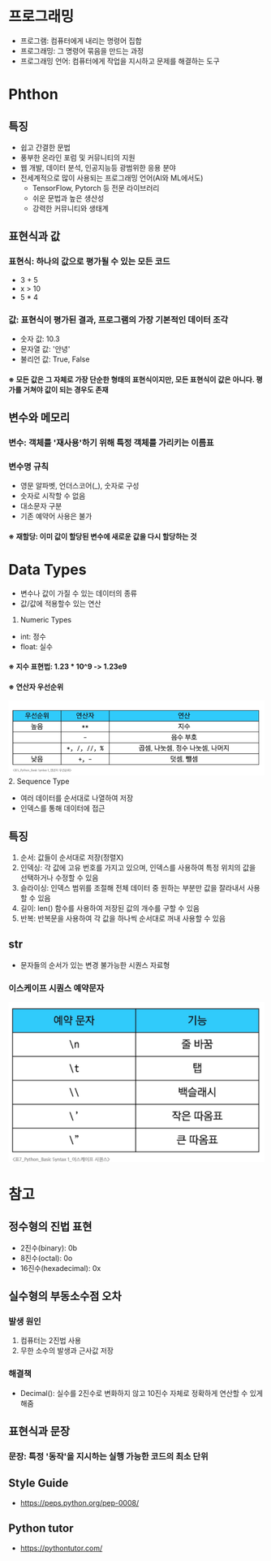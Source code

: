 # 프로그래밍
- 프로그램: 컴퓨터에게 내리는 명령어 집합
- 프로그래밍: 그 명령어 묶음을 만드는 과정
- 프로그래밍 언어: 컴퓨터에게 작업을 지시하고 문제를 해결하는 도구
# Phthon
## 특징
- 쉽고 간결한 문법
- 풍부한 온라인 포럼 및 커뮤니티의 지원
- 웹 개발, 데이터 분석, 인공지능등 광범위한 응용 분야
- 전세계적으로 많이 사용되는 프로그래밍 언어(AI와 ML에서도)
  - TensorFlow, Pytorch 등 전문 라이브러리
  - 쉬운 문법과 높은 생산성
  - 강력한 커뮤니티와 생태계
## 표현식과 값
### 표현식: 하나의 값으로 평가될 수 있는 모든 코드
- 3 + 5
- x > 10
- 5 * 4
### 값: 표현식이 평가된 결과, 프로그램의 가장 기본적인 데이터 조각
- 숫자 값: 10.3
- 문자열 값: '안녕'
- 불리언 값: True, False
#### ※ 모든 값은 그 자체로 가장 단순한 형태의 표현식이지만, 모든 표현식이 값은 아니다. 평가를 거쳐야 값이 되는 경우도 존재
## 변수와 메모리
### 변수: 객체를 '재사용'하기 위해 특정 객체를 가리키는 이름표
### 변수명 규칙
- 영문 알파벳, 언더스코어(_), 숫자로 구성
- 숫자로 시작할 수 없음
- 대소문자 구분
- 기존 예약어 사용은 불가
#### ※ 재할당: 이미 값이 할당된 변수에 새로운 값을 다시 할당하는 것
# Data Types
- 변수나 값이 가질 수 있는 데이터의 종류
- 값/값에 적용할수 있는 연산
1. Numeric Types
- int: 정수
- float: 실수
#### ※ 지수 표현법: 1.23 * 10^9 -> 1.23e9
#### ※ 연산자 우선순위
![alt text](image/image0721-1.png)
2. Sequence Type
- 여러 데이터를 순서대로 나열하여 저장
- 인덱스를 통해 데이터에 접근
## 특징
1. 순서: 값들이 순서대로 저장(정렬X)
2. 인덱싱: 각 값에 고유 번호를 가지고 있으며, 인덱스를 사용하여 특정 위치의 값을 선택하거나 수정할 수 있음
3. 슬라이싱: 인덱스 범위를 조절해 전체 데이터 중 원하는 부분만 값을 잘라내서 사용할 수 있음
4. 길이: len() 함수를 사용하여 저장된 값의 개수를 구할 수 있음
5. 반복: 반복문을 사용하여 각 값을 하나씩 순서대로 꺼내 사용할 수 있음
## str
- 문자들의 순서가 있는 변경 불가능한 시퀀스 자료형
### 이스케이프 시퀀스 예약문자
![alt text](image/image0721-2.png)
# 참고
## 정수형의 진법 표현
- 2진수(binary): 0b
- 8진수(octal): 0o
- 16진수(hexadecimal): 0x
## 실수형의 부동소수점 오차
### 발생 원인
1. 컴퓨터는 2진법 사용
2. 무한 소수의 발생과 근사값 저장
### 해결책
- Decimal(): 실수를 2진수로 변화하지 않고 10진수 자체로 정확하게 연산할 수 있게 해줌
## 표현식과 문장
### 문장: 특정 '동작'을 지시하는 실행 가능한 코드의 최소 단위
## Style Guide
- https://peps.python.org/pep-0008/
## Python tutor
- https://pythontutor.com/
